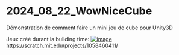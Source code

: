 # 2024_08_22_WowNiceCube
Démonstration de comment faire un mini jeu de cube pour Unity3D


Jeux créé durant la building time:
[![image](https://github.com/user-attachments/assets/6133ada5-5773-4819-81be-d6ebaba38332)](https://scratch.mit.edu/projects/1058460411/)
https://scratch.mit.edu/projects/1058460411/
